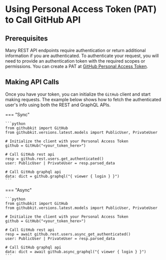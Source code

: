 # Using Personal Access Token (PAT) to Call GitHub API

## Prerequisites

Many REST API endpoints require authentication or return additional information if you are authenticated.
To authenticate your request, you will need to provide an authentication token with the required scopes or permissions.
You can create a PAT at [GitHub Personal Access Token](https://github.com/settings/personal-access-tokens/new).

## Making API Calls

Once you have your token, you can initialize the `GitHub` client and start making requests. The example below shows how to fetch the authenticated user's info using both the REST and GraphQL APIs.

=== "Sync"

    ```python
    from githubkit import GitHub
    from githubkit.versions.latest.models import PublicUser, PrivateUser

    # Initialize the client with your Personal Access Token
    github = GitHub("<your_token_here>")

    # Call GitHub rest api
    resp = github.rest.users.get_authenticated()
    user: PublicUser | PrivateUser = resp.parsed_data

    # Call GitHub graphql api
    data: dict = github.graphql("{ viewer { login } }")
    ```

=== "Async"

    ```python
    from githubkit import GitHub
    from githubkit.versions.latest.models import PublicUser, PrivateUser

    # Initialize the client with your Personal Access Token
    github = GitHub("<your_token_here>")

    # Call GitHub rest api
    resp = await github.rest.users.async_get_authenticated()
    user: PublicUser | PrivateUser = resp.parsed_data

    # Call GitHub graphql api
    data: dict = await github.async_graphql("{ viewer { login } }")
    ```
